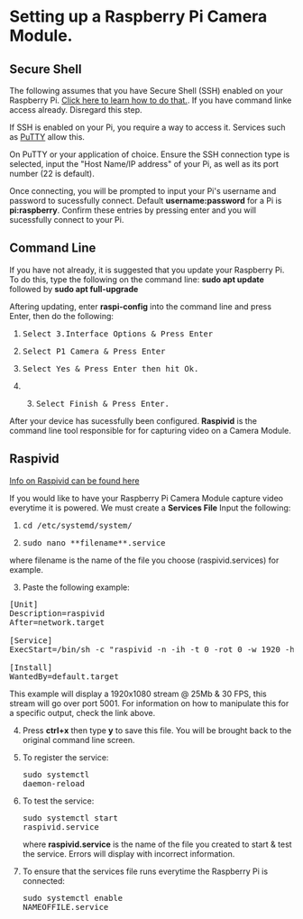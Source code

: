 # Setting up a Raspberry Pi Camera Module.

## Secure Shell
The following assumes that you have Secure Shell (SSH) enabled on your Raspberry Pi. [Click here to learn how to do that.](https://www.raspberrypi.org/documentation/remote-access/ssh/). If you have command linke access already.
Disregard this step.

If SSH is enabled on your Pi, you require a way to access it. Services such as [PuTTY](https://www.putty.org/) allow this.

On PuTTY or your application of choice. Ensure the SSH connection type is selected, input the "Host Name/IP address" of your Pi,
as well as its port number (22 is default).

Once connecting, you will be prompted to input your Pi's username and password to sucessfully connect. Default **username:password** for a 
Pi is **pi:raspberry**. Confirm these entries by pressing enter and you will sucessfully connect to your Pi.


## Command Line
If you have not already, it is suggested that you update your Raspberry Pi. To do this, type the following on the command line:
**sudo apt update** followed by **sudo apt full-upgrade**

Aftering updating, enter **raspi-config** into the command line and press Enter, then do the following:
1) <pre>Select 3.Interface Options & Press Enter</pre> 
2) <pre>Select P1 Camera & Press Enter</pre> 
3) <pre>Select Yes & Press Enter then hit Ok. </pre>
4) 3) <pre>Select Finish & Press Enter. </pre>

After your device has sucessfully been configured. **Raspivid** is the command line tool responsible for for capturing video on a Camera Module.

## Raspivid
[Info on Raspivid can be found here](https://www.raspberrypi.org/documentation/usage/camera/raspicam/raspivid.md)

If you would like to have your Raspberry Pi Camera Module capture video everytime it is powered. We must create a **Services File**
Input the following:

1) <pre>cd /etc/systemd/system/</pre>
2) <pre>sudo nano **filename**.service</pre>
where filename is the name of the file you choose (raspivid.services) for example.

3) Paste the following example:
<pre>
[Unit]
Description=raspivid
After=network.target

[Service]
ExecStart=/bin/sh -c "raspivid -n -ih -t 0 -rot 0 -w 1920 -h 1080 -b 25000000 -fps 30 -o - | nc -lkv4 5001"

[Install]
WantedBy=default.target
</pre>

This example will display a 1920x1080 stream @ 25Mb & 30 FPS, this stream will go over port 5001. For information on how to
manipulate this for a specific output, check the link above.

4) Press **ctrl+x** then type **y** to save this file. You will be brought back to the original command line screen.

5) To register the service: <pre>sudo systemctl daemon-reload</pre>

6) To test the service: <pre>sudo systemctl start raspivid.service</pre> where **raspivid.service** is the name of the file you created to start & test the service. Errors will display with incorrect information.

7) To ensure that the services file runs everytime the Raspberry Pi is connected: <pre>sudo systemctl enable NAMEOFFILE.service</pre>

